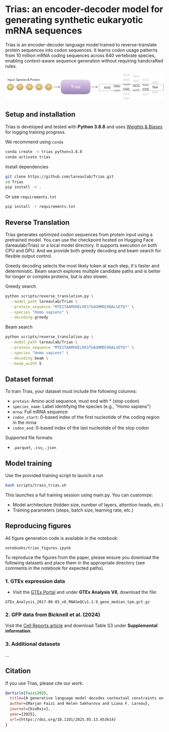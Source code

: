 # Trias: an encoder-decoder model for generating synthetic eukaryotic mRNA sequences

Trias is an encoder-decoder language model trained to reverse-translate protein sequences into codon sequences. It learns codon usage patterns from 10 million mRNA coding sequences across 640 vertebrate species, enabling context-aware sequence generation without requiring handcrafted rules.

<p align="center">
  <img src="overview.png" alt="Model Overview" width="700"/>
</p>


## Setup and installation

Trias is developed and tested with **Python 3.8.8** and uses [Weights & Biases](https://docs.wandb.ai/quickstart/) for logging training progress.

We recommend using `conda`
```bash
conda create -n trias python=3.8.8
conda activate trias
```

Install dependencies
```bash
git clone https://github.com/lareaulab/Trias.git
cd Trias
pip install -e .
```
Or use `requirements.txt`
```bash
pip install -r requirements.txt
```


## Reverse Translation

Trias generates optimized codon sequences from protein input using a pretrained model. You can use the checkpoint hosted on Hugging Face (lareaulab/Trias) or a local model directory. It supports execution on both CPU and GPU. And we provide both greedy decoding and beam search for flexible output control.

Greedy decoding selects the most likely token at each step, it's faster and deterministic. Beam search explores multiple candidate paths and is better for longer or complex proteins, but is also slower.

Greedy search
```bash
python scripts/reverse_translation.py \
  --model_path lareaulab/Trias \
  --protein_sequence "MTEITAAMVKELRESTGAGMMDCKNALSETQ*" \
  --species "Homo sapiens" \
  --decoding greedy
```

Beam search
```bash
python scripts/reverse_translation.py \
  --model_path lareaulab/Trias \
  --protein_sequence "MTEITAAMVKELRESTGAGMMDCKNALSETQ*" \
  --species "Homo sapiens" \
  --decoding beam \
  --beam_width 5
```

## Dataset format

To train Trias, your dataset must include the following columns:
- `protein`: Amino acid sequence, must end with * (stop codon)
- `species_name`: Label identifying the species (e.g., "Homo sapiens")
- `mrna`: Full mRNA sequence
- `codon_start`: 0-based index of the first nucleotide of the coding region in the mrna
- `codon_end`: 0-based index of the last nucleotide of the stop codon

Supported file formats:
- `.parquet`, `.csv`, `.json`


## Model training

Use the provided training script to launch a run
```bash
bash scripts/train_trias.sh
```
This launches a full training session using main.py. You can customize:

- Model architecture (hidden size, number of layers, attention heads, etc.)
- Training parameters (steps, batch size, learning rate, etc.)


## Reproducing figures
All figure generation code is available in the notebook:
```text
notebooks/trias_figures.ipynb
```
To reproduce the figures from the paper, please ensure you download the following datasets and place them in the appropriate directory (see comments in the notebook for expected paths).

### 1. GTEx expression data
- Visit the [GTEx Portal](https://www.gtexportal.org/home/downloads/adult-gtex/bulk_tissue_expression) and under **GTEx Analysis V8**, download the file:
```text
GTEx_Analysis_2017-06-05_v8_RNASeQCv1.1.9_gene_median_tpm.gct.gz
```
  
### 2. GFP data from Bicknell et al. (2024)
Visit the [Cell Reports article](https://www.sciencedirect.com/science/article/pii/S2211124724004261) and download Table S3 under **Supplemental information**.

### 3. Additional datasets
...

## Citation

If you use Trias, please cite our work:

```bibtex
@article{faizi2025,
  title={A generative language model decodes contextual constraints on codon choice for mRNA design},
  author={Marjan Faizi and Helen Sakharova and Liana F. Lareau},
  journal={bioRxiv},
  year={2025},
  url={https://doi.org/10.1101/2025.05.13.653614}
}
```
